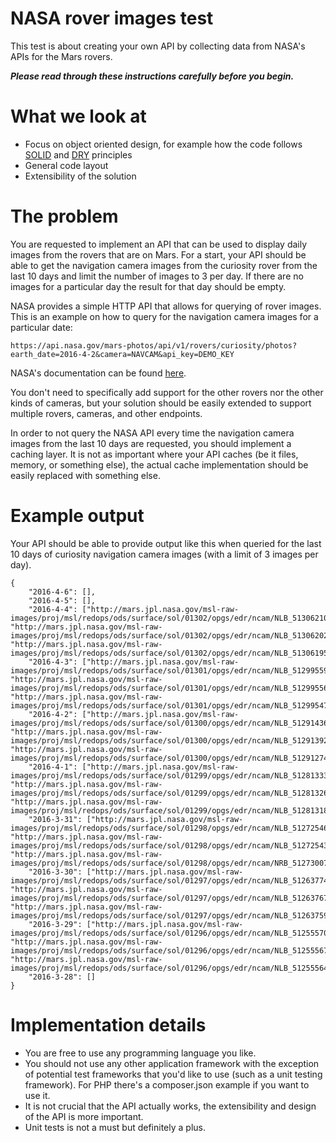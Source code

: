NASA rover images test
======================
This test is about creating your own API by collecting data from NASA's APIs for the Mars rovers.

**_Please read through these instructions carefully before you begin._**

What we look at
===============
* Focus on object oriented design, for example how the code follows [SOLID](http://en.wikipedia.org/wiki/SOLID_(object-oriented_design)) and [DRY](http://en.wikipedia.org/wiki/Don%27t_repeat_yourself) principles
* General code layout
* Extensibility of the solution

The problem
===========
You are requested to implement an API that can be used to display daily images from the rovers that are on Mars. For a start, your API should be able to get the navigation camera images from the curiosity rover from the last 10 days and limit the number of images to 3 per day. If there are no images for a particular day the result for that day should be empty.

NASA provides a simple HTTP API that allows for querying of rover images. This is an example on how to query for the navigation camera images for a particular date:

	https://api.nasa.gov/mars-photos/api/v1/rovers/curiosity/photos?earth_date=2016-4-2&camera=NAVCAM&api_key=DEMO_KEY

NASA's documentation can be found [here](https://api.nasa.gov/api.html#MarsPhotos).

You don't need to specifically add support for the other rovers nor the other kinds of cameras, but your solution should be easily extended to support multiple rovers, cameras, and other endpoints.

In order to not query the NASA API every time the navigation camera images from the last 10 days are requested, you should implement a caching layer. It is not as important where your API caches (be it files, memory, or something else), the actual cache implementation should be easily replaced with something else.

Example output
==============
Your API should be able to provide output like this when queried for the last 10 days of curiosity navigation camera images (with a limit of 3 images per day).

	{
	    "2016-4-6": [],
	    "2016-4-5": [],
	    "2016-4-4": ["http://mars.jpl.nasa.gov/msl-raw-images/proj/msl/redops/ods/surface/sol/01302/opgs/edr/ncam/NLB_513062102EDR_S0540000NCAM00546M_.JPG", "http://mars.jpl.nasa.gov/msl-raw-images/proj/msl/redops/ods/surface/sol/01302/opgs/edr/ncam/NLB_513062029EDR_S0540000NCAM00546M_.JPG", "http://mars.jpl.nasa.gov/msl-raw-images/proj/msl/redops/ods/surface/sol/01302/opgs/edr/ncam/NLB_513061956EDR_S0540000NCAM00546M_.JPG"],
	    "2016-4-3": ["http://mars.jpl.nasa.gov/msl-raw-images/proj/msl/redops/ods/surface/sol/01301/opgs/edr/ncam/NLB_512995594EDR_F0540000NCAM07753M_.JPG", "http://mars.jpl.nasa.gov/msl-raw-images/proj/msl/redops/ods/surface/sol/01301/opgs/edr/ncam/NLB_512995563EDR_F0540000NCAM07753M_.JPG", "http://mars.jpl.nasa.gov/msl-raw-images/proj/msl/redops/ods/surface/sol/01301/opgs/edr/ncam/NLB_512995472EDR_F0540000NCAM07753M_.JPG"],
	    "2016-4-2": ["http://mars.jpl.nasa.gov/msl-raw-images/proj/msl/redops/ods/surface/sol/01300/opgs/edr/ncam/NLB_512914365EDR_F0532980NCAM00320M_.JPG", "http://mars.jpl.nasa.gov/msl-raw-images/proj/msl/redops/ods/surface/sol/01300/opgs/edr/ncam/NLB_512913929EDR_F0532980NCAM00207M_.JPG", "http://mars.jpl.nasa.gov/msl-raw-images/proj/msl/redops/ods/surface/sol/01300/opgs/edr/ncam/NLB_512912740EDR_F0532980NCAM00207M_.JPG"],
	    "2016-4-1": ["http://mars.jpl.nasa.gov/msl-raw-images/proj/msl/redops/ods/surface/sol/01299/opgs/edr/ncam/NLB_512813334EDR_S0532980NCAM00546M_.JPG", "http://mars.jpl.nasa.gov/msl-raw-images/proj/msl/redops/ods/surface/sol/01299/opgs/edr/ncam/NLB_512813261EDR_S0532980NCAM00546M_.JPG", "http://mars.jpl.nasa.gov/msl-raw-images/proj/msl/redops/ods/surface/sol/01299/opgs/edr/ncam/NLB_512813188EDR_S0532980NCAM00546M_.JPG"],
	    "2016-3-31": ["http://mars.jpl.nasa.gov/msl-raw-images/proj/msl/redops/ods/surface/sol/01298/opgs/edr/ncam/NLB_512725460EDR_F0532944NCAM00385M_.JPG", "http://mars.jpl.nasa.gov/msl-raw-images/proj/msl/redops/ods/surface/sol/01298/opgs/edr/ncam/NLB_512725436EDR_F0532944NCAM00385M_.JPG", "http://mars.jpl.nasa.gov/msl-raw-images/proj/msl/redops/ods/surface/sol/01298/opgs/edr/ncam/NRB_512730078EDR_F0532980NCAM00353M_.JPG"],
	    "2016-3-30": ["http://mars.jpl.nasa.gov/msl-raw-images/proj/msl/redops/ods/surface/sol/01297/opgs/edr/ncam/NLB_512637743EDR_S0532644NCAM00546M_.JPG", "http://mars.jpl.nasa.gov/msl-raw-images/proj/msl/redops/ods/surface/sol/01297/opgs/edr/ncam/NLB_512637670EDR_S0532644NCAM00546M_.JPG", "http://mars.jpl.nasa.gov/msl-raw-images/proj/msl/redops/ods/surface/sol/01297/opgs/edr/ncam/NLB_512637597EDR_S0532644NCAM00546M_.JPG"],
	    "2016-3-29": ["http://mars.jpl.nasa.gov/msl-raw-images/proj/msl/redops/ods/surface/sol/01296/opgs/edr/ncam/NLB_512555701EDR_F0532644NCAM00354M_.JPG", "http://mars.jpl.nasa.gov/msl-raw-images/proj/msl/redops/ods/surface/sol/01296/opgs/edr/ncam/NLB_512555670EDR_F0532644NCAM00354M_.JPG", "http://mars.jpl.nasa.gov/msl-raw-images/proj/msl/redops/ods/surface/sol/01296/opgs/edr/ncam/NLB_512555645EDR_F0532644NCAM00354M_.JPG"],
	    "2016-3-28": []
	}


Implementation details
======================
* You are free to use any programming language you like.
* You should not use any other application framework with the exception of potential test frameworks that you'd like to use (such as a unit testing framework). For PHP there's a composer.json example if you want to use it.
* It is not crucial that the API actually works, the extensibility and design of the API is more important.
* Unit tests is not a must but definitely a plus.
